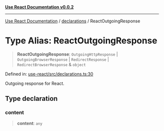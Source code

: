 [**Use React Documentation v0.0.2**](../../README.md)

***

[Use React Documentation](../../modules.md) / [declarations](../README.md) / ReactOutgoingResponse

# Type Alias: ReactOutgoingResponse

> **ReactOutgoingResponse**: `OutgoingHttpResponse` \| `OutgoingBrowserResponse` \| `RedirectResponse` \| `RedirectBrowserResponse` & `object`

Defined in: [use-react/src/declarations.ts:30](https://github.com/stonemjs/use-react/blob/50c96852bd65a75b7f2a00786393fb0c90af6da8/src/declarations.ts#L30)

Outgoing response for React.

## Type declaration

### content

> **content**: `any`
